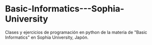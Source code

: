 # Basic-Informatics---Sophia-University
Clases y ejercicios de programación en python de la materia de "Basic Informatics" en Sophia University, Japón.
